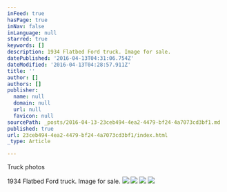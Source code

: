 ```yaml
---
inFeed: true
hasPage: true
inNav: false
inLanguage: null
starred: true
keywords: []
description: 1934 Flatbed Ford truck. Image for sale.
datePublished: '2016-04-13T04:31:06.754Z'
dateModified: '2016-04-13T04:28:57.911Z'
title: ''
author: []
authors: []
publisher:
  name: null
  domain: null
  url: null
  favicon: null
sourcePath: _posts/2016-04-13-23ceb494-4ea2-4479-bf24-4a7073cd3bf1.md
published: true
url: 23ceb494-4ea2-4479-bf24-4a7073cd3bf1/index.html
_type: Article

---
```

Truck photos

1934 Flatbed Ford truck. Image for sale.
![](https://imgflo.herokuapp.com/graph/vahj1ThiexotieMo/51bcb39def53cd9ad703d6c5b22adea7/passthrough.jpg?height=600&input=https%3A%2F%2Fthe-grid-user-content.s3-us-west-2.amazonaws.com%2Fbf401426-b5dc-41f4-900f-42ff499f29a0.jpg&width=600)
![](https://the-grid-user-content.s3-us-west-2.amazonaws.com/bf401426-b5dc-41f4-900f-42ff499f29a0.jpg)
![](https://imgflo.herokuapp.com/graph/vahj1ThiexotieMo/cd065eeeac7cfe45e4c41a605d048e8b/passthrough.jpg?height=600&input=https%3A%2F%2Fthe-grid-user-content.s3-us-west-2.amazonaws.com%2Fea697239-5c33-4133-8f6f-7983adaa4a95.jpg&width=600)
![](https://the-grid-user-content.s3-us-west-2.amazonaws.com/ea697239-5c33-4133-8f6f-7983adaa4a95.jpg)